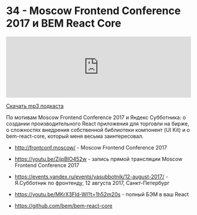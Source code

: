 # 34 - Moscow Frontend Conference 2017 и BEM React Core


<iframe width="100%" height="166" scrolling="no" frameborder="no" src="https://w.soundcloud.com/player/?url=https%3A//api.soundcloud.com/tracks/340848899&amp;color=ff5500&amp;auto_play=false&amp;hide_related=false&amp;show_comments=true&amp;show_user=true&amp;show_reposts=false"></iframe>



<a href="https://5minreact.podster.fm/34/download/audio.mp3?download=yes&media=file"><i class="fa fa-download"></i> Скачать mp3 подкаста</a>



По мотивам Moscow Frontend Conference 2017 и Яндекс Субботника: о создании производительного React приложения для торговли на бирже, о сложностях внедрения собственной библиотеки компонент (UI Kit) и о bem-react-core, который меня весьма заинтересовал.



- http://frontconf.moscow/ - Moscow Frontend Conference 2017

- https://youtu.be/ZijpBIO452w - запись прямой трансляции Moscow Frontend Conference 2017

- https://events.yandex.ru/events/yasubbotnik/12-august-2017/ - Я.Субботник по фронтенду, 12 августа 2017, Санкт-Петербург

- https://youtu.be/MKrX3Fld-WI?t=1h52m20s - полный БЭМ в ваш React

- https://github.com/bem/bem-react-core



